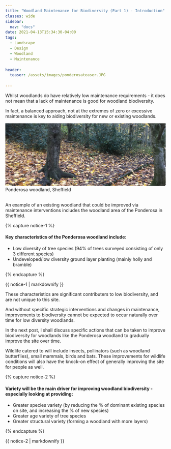 ```yaml
---
title: "Woodland Maintenance for Biodiversity (Part 1) - Introduction"
classes: wide
sidebar:
  nav: "docs"
date: 2021-04-13T15:34:30-04:00
tags:
  - Landscape
  - Design
  - Woodland
  - Maintenance
  
header:
  teaser: /assets/images/ponderosateaser.JPG
  
---
```


Whilst woodlands do have relatively low maintenance requirements - it does not mean that a lack of maintenance is good for woodland biodiversity.

In fact, a balanced approach, not at the extremes of zero or excessive maintenance is key to aiding biodiversity for new or existing woodlands.

<img src="/assets/images/ponderosateaser.JPG" alt="">
<figcaption>Ponderosa woodland, Sheffield</figcaption>

<br>

An example of an existing woodland that could be improved via maintenance interventions includes the woodland area of the Ponderosa in Sheffield.

{% capture notice-1 %}

#### Key characteristics of the Ponderosa woodland include:

* Low diversity of tree species (94% of trees surveyed consisting of only 3 different species)
* Undeveloped/low diversity ground layer planting (mainly holly and bramble)

{% endcapture %}

<div class="notice">
  {{ notice-1 | markdownify }}
</div>

<p style="text-align: justify;">
  
These characteristics are significant contributers to low biodiversity, and are not unique to this site.

And without specific strategic interventions and changes in maintenance, improvements to biodiversity cannot be expected to occur naturally over time for low diversity woodlands.

In the next post, I shall discuss specific actions that can be taken to improve biodiversity for woodlands like the Ponderosa woodland to gradually improve the site over time.

Wildlife catered to will include insects, pollinators (such as woodland butterflies), small mammals, birds and bats. These improvements for wildlife conditions will also have the knock-on effect of generally improving the site for people as well.
</p>

{% capture notice-2 %}

#### Variety will be the main driver for improving woodland biodiversity - especially looking at providing:

* Greater species variety (by reducing the % of dominant existing species on site, and increasing the % of new species)
* Greater age variety of tree species
* Greater structural variety (forming a woodland with more layers)

{% endcapture %}

<div class="notice">
  {{ notice-2 | markdownify }}
</div>
